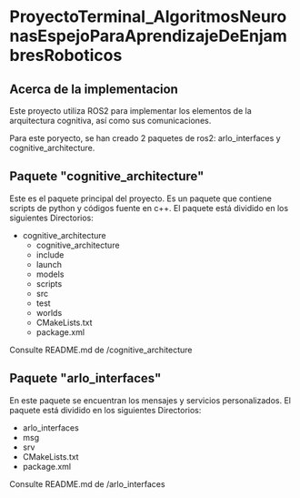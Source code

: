 # ProyectoTerminal_AlgoritmosNeuronasEspejoParaAprendizajeDeEnjambresRoboticos

## Acerca de la implementacion

Este proyecto utiliza ROS2 para implementar los elementos de la arquitectura cognitiva, así como sus comunicaciones.

Para este poryecto, se han creado 2 paquetes de ros2: arlo_interfaces y cognitive_architecture.

## Paquete "cognitive_architecture"

Este es el paquete principal del proyecto. Es un paquete que contiene scripts de python y códigos fuente en c++. 
El paquete está dividido en los siguientes Directorios:

- cognitive_architecture
  -  cognitive_architecture
  -  include
  -  launch
  -  models
  -  scripts
  -  src
  -  test
  -  worlds
  -  CMakeLists.txt
  -  package.xml
    
Consulte README.md de /cognitive_architecture

## Paquete "arlo_interfaces"
En este paquete se encuentran los mensajes y servicios personalizados.
El paquete está dividido en los siguientes Directorios:

-  arlo_interfaces
  -  msg
  -  srv
  -  CMakeLists.txt
  -  package.xml

Consulte README.md de /arlo_interfaces


